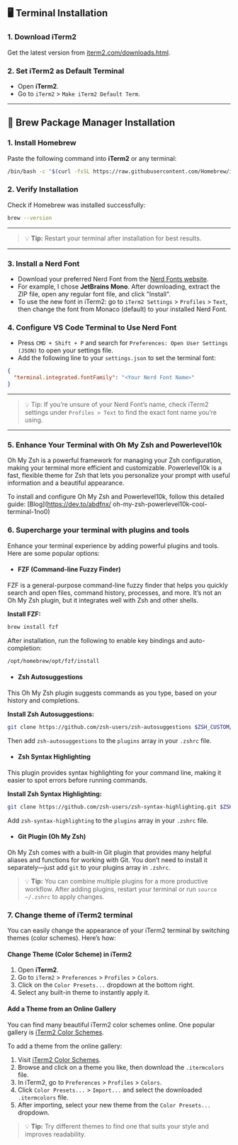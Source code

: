 ## 🖥️ Terminal Installation

### 1. Download iTerm2

Get the latest version from [iterm2.com/downloads.html](https://iterm2.com/downloads.html).

### 2. Set iTerm2 as Default Terminal

- Open **iTerm2**.
- Go to `iTerm2` > `Make iTerm2 Default Term`.

---

## 🍺 Brew Package Manager Installation

### 1. Install Homebrew

Paste the following command into **iTerm2** or any terminal:

```sh
/bin/bash -c "$(curl -fsSL https://raw.githubusercontent.com/Homebrew/install/HEAD/install.sh)"
```

### 2. Verify Installation

Check if Homebrew was installed successfully:

```sh
brew --version
```

---

> 💡 **Tip:** Restart your terminal after installation for best results.

---

### 3. Install a Nerd Font

- Download your preferred Nerd Font from the [Nerd Fonts website](https://www.nerdfonts.com/font-downloads).
- For example, I chose **JetBrains Mono**. After downloading, extract the ZIP file, open any regular font file, and click "Install".
- To use the new font in iTerm2: go to `iTerm2 Settings` > `Profiles` > `Text`, then change the font from Monaco (default) to your installed Nerd Font.

### 4. Configure VS Code Terminal to Use Nerd Font

- Press `CMD + Shift + P` and search for `Preferences: Open User Settings (JSON)` to open your settings file.
- Add the following line to your `settings.json` to set the terminal font:

```json
{
  "terminal.integrated.fontFamily": "<Your Nerd Font Name>"
}
```

---

> 💡 Tip: If you’re unsure of your Nerd Font’s name, check iTerm2 settings under `Profiles > Text` to find the exact font name you’re using.

---

### 5. Enhance Your Terminal with Oh My Zsh and Powerlevel10k

Oh My Zsh is a powerful framework for managing your Zsh configuration, making your terminal more efficient and customizable. Powerlevel10k is a fast, flexible theme for Zsh that lets you personalize your prompt with useful information and a beautiful appearance.

To install and configure Oh My Zsh and Powerlevel10k, follow this detailed guide: [Blog](https://dev.to/abdfnx/
oh-my-zsh-powerlevel10k-cool-terminal-1no0)

### 6. Supercharge your terminal with plugins and tools

Enhance your terminal experience by adding powerful plugins and tools. Here are some popular options:

- #### FZF (Command-line Fuzzy Finder)

FZF is a general-purpose command-line fuzzy finder that helps you quickly search and open files, command history, processes, and more. It’s not an Oh My Zsh plugin, but it integrates well with Zsh and other shells.

**Install FZF:**

```sh
brew install fzf
```

After installation, run the following to enable key bindings and auto-completion:

```sh
/opt/homebrew/opt/fzf/install
```

- #### Zsh Autosuggestions

This Oh My Zsh plugin suggests commands as you type, based on your history and completions.

**Install Zsh Autosuggestions:**

```sh
git clone https://github.com/zsh-users/zsh-autosuggestions $ZSH_CUSTOM/plugins/zsh-autosuggestions
```

Then add `zsh-autosuggestions` to the `plugins` array in your `.zshrc` file.

- #### Zsh Syntax Highlighting

This plugin provides syntax highlighting for your command line, making it easier to spot errors before running commands.

**Install Zsh Syntax Highlighting:**

```sh
git clone https://github.com/zsh-users/zsh-syntax-highlighting.git $ZSH_CUSTOM/plugins/zsh-syntax-highlighting
```

Add `zsh-syntax-highlighting` to the `plugins` array in your `.zshrc` file.

- #### Git Plugin (Oh My Zsh)

Oh My Zsh comes with a built-in Git plugin that provides many helpful aliases and functions for working with Git. You don’t need to install it separately—just add `git` to your plugins array in `.zshrc`.

> 💡 **Tip:** You can combine multiple plugins for a more productive workflow. After adding plugins, restart your terminal or run `source ~/.zshrc` to apply changes.

### 7. Change theme of iTerm2 terminal

You can easily change the appearance of your iTerm2 terminal by switching themes (color schemes). Here’s how:

#### Change Theme (Color Scheme) in iTerm2

1. Open **iTerm2**.
2. Go to `iTerm2` > `Preferences` > `Profiles` > `Colors`.
3. Click on the `Color Presets...` dropdown at the bottom right.
4. Select any built-in theme to instantly apply it.

#### Add a Theme from an Online Gallery

You can find many beautiful iTerm2 color schemes online. One popular gallery is [iTerm2 Color Schemes](https://iterm2colorschemes.com/).

To add a theme from the online gallery:

1. Visit [iTerm2 Color Schemes](https://iterm2colorschemes.com/).
2. Browse and click on a theme you like, then download the `.itermcolors` file.
3. In iTerm2, go to `Preferences` > `Profiles` > `Colors`.
4. Click `Color Presets...` > `Import...` and select the downloaded `.itermcolors` file.
5. After importing, select your new theme from the `Color Presets...` dropdown.

> 💡 **Tip:** Try different themes to find one that suits your style and improves readability.
